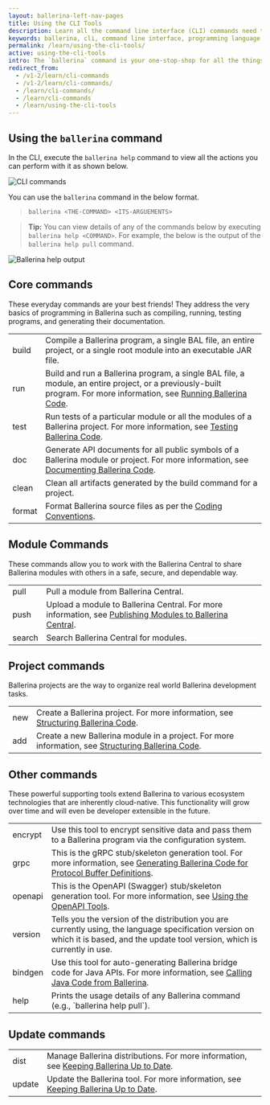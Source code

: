 ```yaml
---
layout: ballerina-left-nav-pages
title: Using the CLI Tools
description: Learn all the command line interface (CLI) commands need to get started, build, test and run programs, work with Ballerina Central, and manage projects.
keywords: ballerina, cli, command line interface, programming language
permalink: /learn/using-the-cli-tools/
active: using-the-cli-tools
intro: The `ballerina` command is your one-stop-shop for all the things you do in Ballerina. 
redirect_from:
  - /v1-2/learn/cli-commands
  - /v1-2/learn/cli-commands/
  - /learn/cli-commands/
  - /learn/cli-commands
  - /learn/using-the-cli-tools
---
```


## Using the `ballerina` command

In the CLI, execute the `ballerina help` command to view all the actions you can perform with it as shown below.

![CLI commands](/learn/images/cli-commands.png)

 You can use the `ballerina` command in the below format.

> `ballerina <THE-COMMAND> <ITS-ARGUEMENTS>`

> **Tip:** You can view details of any of the commands below by executing `ballerina help <COMMAND>`. For example, the below is the output of the `ballerina help pull` command.

![Ballerina help output](/learn/images/ballerina-help-output.png)

## Core commands

These everyday commands are your best friends! They address the very basics of programming in Ballerina such as compiling, running, testing programs, and generating their documentation.

<table class="cComandTable">
<tr>
<td class="cCommand">build</td>
<td class="cDescription">Compile a Ballerina program, a single BAL file, an entire project, or a single root module into an executable JAR file.
</td>
</tr>
<tr>
<td class="cCommand">run</td>
<td class="cDescription">Build and run a Ballerina program, a single BAL file, a module, an entire project, or a previously-built program. For more information, see <a href="/learn/running-ballerina-code">Running Ballerina Code</a>.
</td>
</tr>
<tr>
<td class="cCommand">test</td>
<td class="cDescription">Run tests of a particular module or all the modules of a Ballerina project. For more information, see <a href="/learn/testing-ballerina-code/testing-quick-start/">Testing Ballerina Code</a>.
</td>
</tr>
<tr>
<td class="cCommand">doc</td>
<td class="cDescription">Generate API documents for all public symbols of a Ballerina module or project. For more information, see <a href="/learn/documenting-ballerina-code">Documenting Ballerina Code</a>.
</td>
</tr>
<tr>
<td class="cCommand">clean</td>
<td class="cDescription">Clean all artifacts generated by the build command for a project.
</td>
</tr>
<tr>
<td class="cCommand">format</td>
<td class="cDescription">Format Ballerina source files as per the <a href="/learn/coding-conventions">Coding Conventions</a>.</td>
</tr>
</table>

## Module Commands

These commands allow you to work with the Ballerina Central to share Ballerina modules with others in a safe, secure, and dependable way.

<table class="cComandTable">
<tr>
<td class="cCommand">pull</td>
<td class="cDescription">Pull a module from Ballerina Central.
</td>
</tr>
<tr>
<td class="cCommand">push</td>
<td class="cDescription">Upload a module to Ballerina Central. For more information, see <a href="/learn/publishing-modules-to-ballerina-central">Publishing Modules to Ballerina Central</a>.
</td>
</tr>
<tr>
<td class="cCommand">search</td>
<td class="cDescription">Search Ballerina Central for modules.
</td>
</tr>
</table>

## Project commands

Ballerina projects are the way to organize real world Ballerina development tasks. 

<table class="cComandTable">
<tr>
<td class="cCommand">new</td>
<td class="cDescription">Create a Ballerina project. For more information, see <a href="/learn/structuring-ballerina-code">Structuring Ballerina Code</a>.
</td>
</tr>
<tr>
<td class="cCommand">add</td>
<td class="cDescription">Create a new Ballerina module in a project. For more information, see <a href="/learn/structuring-ballerina-code">Structuring Ballerina Code</a>.
</td>
</tr>
</table>

## Other commands

These powerful supporting tools extend Ballerina to various ecosystem technologies that are inherently cloud-native. This functionality will grow over time and will even be developer extensible in the future.

<table class="cComandTable">
<tr>
<td class="cCommand">encrypt</td>
<td class="cDescription">Use this tool to encrypt sensitive data and pass them to a Ballerina program via the configuration system.
</td>
</tr>
<tr>
<td class="cCommand">grpc</td>
<td class="cDescription">This is the gRPC stub/skeleton generation tool. For more information, see <a href="/learn/generating-ballerina-code-for-protocol-buffer-definitions">Generating Ballerina Code for Protocol Buffer Definitions</a>.</td>
</tr>
<tr>
<td class="cCommand">openapi</td>
<td class="cDescription">This is the OpenAPI (Swagger) stub/skeleton generation tool. For more information, see <a href="/learn/using-the-openapi-tools">Using the OpenAPI Tools</a>.</td>
</tr>
<tr>
<td class="cCommand">version</td>
<td class="cDescription">Tells you the version of the distribution you are currently using, the language specification version on which it is based, and the update tool version, which is currently in use.</td>
</tr>
<tr>
<td class="cCommand">bindgen</td>
<td class="cDescription">Use this tool for auto-generating Ballerina bridge code for Java APIs. For more information, see <a href="/learn/calling-java-code-from-ballerina">Calling Java Code from Ballerina</a>.</td>
</tr>
<tr>
<td class="cCommand">help</td>
<td class="cDescription">Prints the usage details of any Ballerina command (e.g., `ballerina help pull`).
</td>
</tr>
</table>

## Update commands

<table class="cComandTable">
<tr>
<td class="cCommand">dist</td>
<td class="cDescription">Manage Ballerina distributions. For more information, see <a href="/learn/keeping-ballerina-up-to-date/">Keeping Ballerina Up to Date</a>.
</td>
</tr>
<tr>
<td class="cCommand">update</td>
<td class="cDescription">Update the Ballerina tool. For more information, see <a href="/learn/keeping-ballerina-up-to-date/">Keeping Ballerina Up to Date</a>.
</td>
</tr>
</table>
